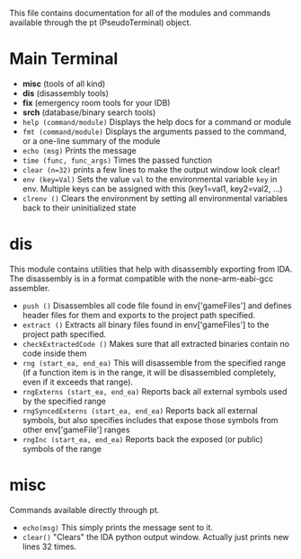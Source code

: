 This file contains documentation for all of the modules and commands available through the pt (PseudoTerminal) object.
# Main Terminal
- **misc** (tools of all kind)
- **dis** (disassembly tools)
- **fix** (emergency room tools for your IDB)
- **srch** (database/binary search tools)
- `help (command/module)` Displays the help docs for a command or module
- `fmt (command/module)` Displays the arguments passed to the command, or a one-line summary of the module
- `echo (msg)` Prints the message
- `time (func, func_args)` Times the passed function
- `clear (n=32)` prints a few lines to make the output window look clear!
- `env (key=Val)` Sets the value `val` to the environmental variable `key` in env. Multiple keys can be assigned with this (key1=val1, key2=val2, ...)
- `clrenv ()` Clears the environment by setting all environmental variables back to their uninitialized state

# dis
This module contains utilities that help with disassembly exporting from IDA.
The disassembly is in a format compatible with the none-arm-eabi-gcc assembler.
- `push ()` Disassembles all code file found in env['gameFiles'] and defines header files for them and exports to the project path specified.
- `extract ()` Extracts all binary files found in env['gameFiles'] to the project path specified.
- `checkExtractedCode ()` Makes sure that all extracted binaries contain no code inside them
- `rng (start_ea, end_ea)` This will disassemble from the specified range (if a function item is in the range, 
it will be disassembled completely, even if it exceeds that range).
- `rngExterns (start_ea, end_ea)` Reports back all external symbols used by the specified range
- `rngSyncedExterns (start_ea, end_ea)` Reports back all external symbols, but also specifies includes that expose those symbols from other env['gameFile'] ranges
- `rngInc (start_ea, end_ea)` Reports back the exposed (or public) symbols of the range


# misc
Commands available directly through pt.
- `echo(msg)` This simply prints the message sent to it.
- `clear()` "Clears" the IDA python output window. Actually just prints new lines 32 times.

